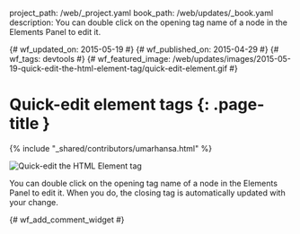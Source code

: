 project_path: /web/_project.yaml
book_path: /web/updates/_book.yaml
description: You can double click on the opening tag name of a node in the Elements Panel to edit it.

{# wf_updated_on: 2015-05-19 #}
{# wf_published_on: 2015-04-29 #}
{# wf_tags: devtools #}
{# wf_featured_image: /web/updates/images/2015-05-19-quick-edit-the-html-element-tag/quick-edit-element.gif #}

# Quick-edit element tags {: .page-title }

{% include "_shared/contributors/umarhansa.html" %}


<img src="/web/updates/images/2015-05-19-quick-edit-the-html-element-tag/quick-edit-element.gif" alt="Quick-edit the HTML Element tag">

You can double click on the opening tag name of a node in the Elements Panel to edit it. When you do, the closing tag is automatically updated with your change.


{# wf_add_comment_widget #}
